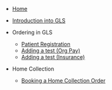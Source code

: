 * [Home](/)

* [Introduction into GLS](intro.md)

* Ordering in GLS

  * [Patient Registration](registration.md)
  * [Adding a test (Org Pay)](ordering.md)
  * [Adding a test (Insurance)](orderingins.md)

* Home Collection
  * [Booking a Home Collection Order](hc.md)

<!-- * Configuration
  * [Configuration](configuration.md)
  * [Themes](themes.md)
  * [Using plugins](plugins.md)
  * [Markdown configuration](markdown.md)
  * [Language highlight](language-highlight.md) -->

  
